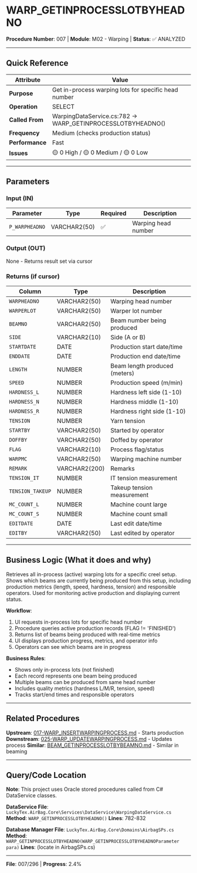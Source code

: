 # WARP_GETINPROCESSLOTBYHEADNO

**Procedure Number**: 007 | **Module**: M02 - Warping | **Status**: ✅ ANALYZED

---

## Quick Reference

| Attribute | Value |
|-----------|-------|
| **Purpose** | Get in-process warping lots for specific head number |
| **Operation** | SELECT |
| **Called From** | WarpingDataService.cs:782 → WARP_GETINPROCESSLOTBYHEADNO() |
| **Frequency** | Medium (checks production status) |
| **Performance** | Fast |
| **Issues** | 🟡 0 High / 🟡 0 Medium / 🟡 0 Low |

---

## Parameters

### Input (IN)

| Parameter | Type | Required | Description |
|-----------|------|----------|-------------|
| `P_WARPHEADNO` | VARCHAR2(50) | ✅ | Warping head number |

### Output (OUT)

None - Returns result set via cursor

### Returns (if cursor)

| Column | Type | Description |
|--------|------|-------------|
| `WARPHEADNO` | VARCHAR2(50) | Warping head number |
| `WARPERLOT` | VARCHAR2(50) | Warper lot number |
| `BEAMNO` | VARCHAR2(50) | Beam number being produced |
| `SIDE` | VARCHAR2(10) | Side (A or B) |
| `STARTDATE` | DATE | Production start date/time |
| `ENDDATE` | DATE | Production end date/time |
| `LENGTH` | NUMBER | Beam length produced (meters) |
| `SPEED` | NUMBER | Production speed (m/min) |
| `HARDNESS_L` | NUMBER | Hardness left side (1-10) |
| `HARDNESS_N` | NUMBER | Hardness middle (1-10) |
| `HARDNESS_R` | NUMBER | Hardness right side (1-10) |
| `TENSION` | NUMBER | Yarn tension |
| `STARTBY` | VARCHAR2(50) | Started by operator |
| `DOFFBY` | VARCHAR2(50) | Doffed by operator |
| `FLAG` | VARCHAR2(10) | Process flag/status |
| `WARPMC` | VARCHAR2(50) | Warping machine number |
| `REMARK` | VARCHAR2(200) | Remarks |
| `TENSION_IT` | NUMBER | IT tension measurement |
| `TENSION_TAKEUP` | NUMBER | Takeup tension measurement |
| `MC_COUNT_L` | NUMBER | Machine count large |
| `MC_COUNT_S` | NUMBER | Machine count small |
| `EDITDATE` | DATE | Last edit date/time |
| `EDITBY` | VARCHAR2(50) | Last edited by operator |

---

## Business Logic (What it does and why)

Retrieves all in-process (active) warping lots for a specific creel setup. Shows which beams are currently being produced from this setup, including production metrics (length, speed, hardness, tension) and responsible operators. Used for monitoring active production and displaying current status.

**Workflow**:
1. UI requests in-process lots for specific head number
2. Procedure queries active production records (FLAG != 'FINISHED')
3. Returns list of beams being produced with real-time metrics
4. UI displays production progress, metrics, and operator info
5. Operators can see which beams are in progress

**Business Rules**:
- Shows only in-process lots (not finished)
- Each record represents one beam being produced
- Multiple beams can be produced from same head number
- Includes quality metrics (hardness L/M/R, tension, speed)
- Tracks start/end times and responsible operators

---

## Related Procedures

**Upstream**: [017-WARP_INSERTWARPINGPROCESS.md](./017-WARP_INSERTWARPINGPROCESS.md) - Starts production
**Downstream**: [025-WARP_UPDATEWARPINGPROCESS.md](./025-WARP_UPDATEWARPINGPROCESS.md) - Updates process
**Similar**: [BEAM_GETINPROCESSLOTBYBEAMNO.md](../03_Beaming/BEAM_GETINPROCESSLOTBYBEAMNO.md) - Similar in beaming

---

## Query/Code Location

**Note**: This project uses Oracle stored procedures called from C# DataService classes.

**DataService File**: `LuckyTex.AirBag.Core\Services\DataService\WarpingDataService.cs`
**Method**: `WARP_GETINPROCESSLOTBYHEADNO()`
**Lines**: 782-832

**Database Manager File**: `LuckyTex.AirBag.Core\Domains\AirbagSPs.cs`
**Method**: `WARP_GETINPROCESSLOTBYHEADNO(WARP_GETINPROCESSLOTBYHEADNOParameter para)`
**Lines**: (locate in AirbagSPs.cs)

---

**File**: 007/296 | **Progress**: 2.4%
